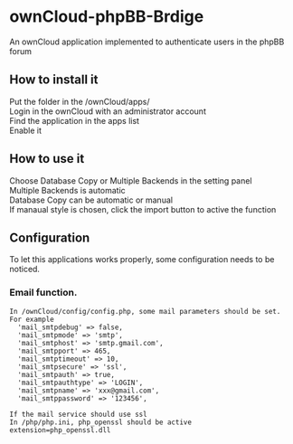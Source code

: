 ownCloud-phpBB-Brdige
======

An ownCloud application implemented to authenticate users in the phpBB forum

How to install it
------
Put the folder in the /ownCloud/apps/ <br />
Login in the ownCloud with an administrator account <br />
Find the application in the apps list <br />
Enable it <br />

How to use it
------
Choose Database Copy or Multiple Backends in the setting panel <br />
Multiple Backends is automatic <br />
Database Copy can be automatic or manual <br />
If manaual style is chosen, click the import button to active the function <br />

Configuration
------
To let this applications works properly, some configuration needs to be noticed.

### Email function.
    In /ownCloud/config/config.php, some mail parameters should be set.
    For example
      'mail_smtpdebug' => false,
      'mail_smtpmode' => 'smtp',
      'mail_smtphost' => 'smtp.gmail.com',
      'mail_smtpport' => 465,
      'mail_smtptimeout' => 10,
      'mail_smtpsecure' => 'ssl',
      'mail_smtpauth' => true,
      'mail_smtpauthtype' => 'LOGIN',
      'mail_smtpname' => 'xxx@gmail.com',
      'mail_smtppassword' => '123456',
      
    If the mail service should use ssl  
    In /php/php.ini, php_openssl should be active
    extension=php_openssl.dll




